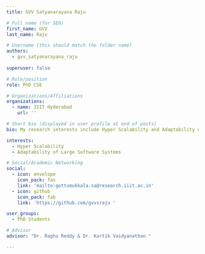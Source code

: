 ```yaml
---
title: GVV Satyanarayana Raju 

# Full name (for SEO)
first_name: GVV
last_name: Raju

# Username (this should match the folder name)
authors:
  - gvv_satyanarayana_raju
  
superuser: false

# Role/position
role: PhD CSE 

# Organizations/Affiliations
organizations:
  - name: IIIT Hyderabad
    url: ''

# Short bio (displayed in user profile at end of posts)
bio: My research interests include Hyper Scalability and Adaptability of large software systems

interests:
  - Hyper Scalability
  - Adaptability of Large Software Systems

# Social/Academic Networking
social:
  - icon: envelope
    icon_pack: fas
    link: 'mailto:gottumukkala.sa@research.iiit.ac.in'
  - icon: github
    icon_pack: fab
    link: 'https://github.com/gvvsraju '

user_groups:
  - PhD Students

# Advisor
advisor: "Dr. Raghu Reddy & Dr. Kartik Vaidyanathan "

---
```

<!-- Bio Here -->
